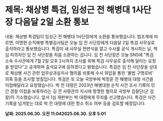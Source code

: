 # **제목: 채상병 특검, 임성근 전 해병대 1사단장 다음달 2일 소환 통보**

  내용: 채상병 특검팀이 임성근 전 해병대 1사단장에게 소환을 통보했습니다. 법조계에 따르면, 이명현 순직해병 특별검사팀은 오늘 임 전 사단장에게 다음달 2일 특검 사무실로 출석하라고 통보했습니다.  특검이 새 사무실 현판식을 열고 수사를 공식 개시하는 날, 핵심 피의자인 임 전 사단장을 처음 소환하는 겁니다. 임 전 사단장은 오늘 SNS에 "특검 소속 수사관에게 7월 2일 오후 2시까지 조사를 위해 특검 사무실로 출석해 달라는 요청을 받았다"고 공개하며 출석요구에 응하겠다고 밝혔습니다. 특검은 임 전 사단장을 상대로 채상병 사건 관련 업무상과실치사 혐의를 비롯해 수사 외압을 통한 '불법 구명로비' 의혹 등을 조사할 방침입니다.  특검은 또 오늘 국방부에 박정훈 전 해병대 대령 사건을 이첩해달라고 요청했습니다.  박 전 대령은 2023년 해병대원 순직 사건 조사 기록의 민간 경찰 이첩을 보류하라는 김 전 사령관의 지시에 항명한 혐의로 국방부 검찰단(군 검찰)이 기소했습니다. 앞서 1심 재판부는 박 대령에게 무죄를 선고했습니다. 특검은 사건 기록을 넘겨받는 대로 박 전 대령에 대한 항소 취소 여부 등을 검토할 예정입니다.

  **날짜: 2025.06.30. 오전 11:042025.06.30. 오후 5:01**